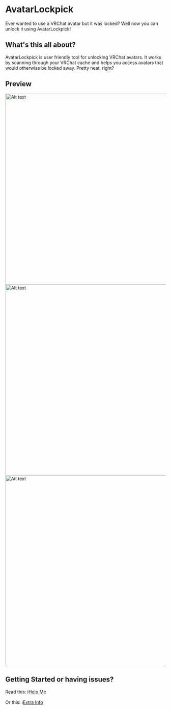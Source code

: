 # AvatarLockpick
Ever wanted to use a VRChat avatar but it was locked? Well now you can unlock it using AvatarLockpick!

## What's this all about?
AvatarLockpick is user friendly tool for unlocking VRChat avatars. It works by scanning through your VRChat cache and helps you access avatars that would otherwise be locked away. Pretty neat, right?

## Preview
<img src="https://github.com/scrim-dev/AvatarLockpick/blob/master/Showcase/Pic_1.png" width="600" alt="Alt text">
<img src="https://github.com/scrim-dev/AvatarLockpick/blob/master/Showcase/Pic_2.png" width="600" alt="Alt text">
<img src="https://github.com/scrim-dev/AvatarLockpick/blob/master/Showcase/Pic_3.png" width="600" alt="Alt text">

## Getting Started or having issues?
Read this: ℹ️[Help Me](https://github.com/scrim-dev/AvatarLockpick/blob/master/HELP.md)

Or this: ℹ️[Extra Info](https://github.com/scrim-dev/AvatarLockpick/blob/master/EXTRAS.md)